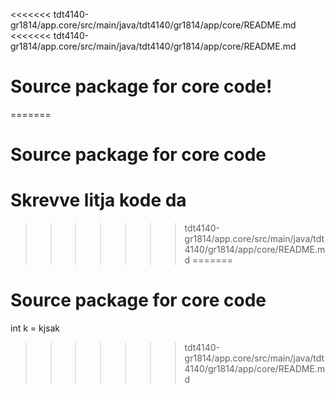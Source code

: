 <<<<<<< tdt4140-gr1814/app.core/src/main/java/tdt4140/gr1814/app/core/README.md
<<<<<<< tdt4140-gr1814/app.core/src/main/java/tdt4140/gr1814/app/core/README.md

# Source package for core code!



=======
# Source package for core code
# Skrevve litja kode da
>>>>>>> tdt4140-gr1814/app.core/src/main/java/tdt4140/gr1814/app/core/README.md
=======
# Source package for core code
int k = kjsak
>>>>>>> tdt4140-gr1814/app.core/src/main/java/tdt4140/gr1814/app/core/README.md
